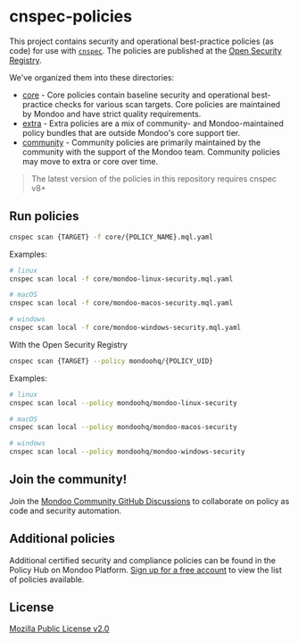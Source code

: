 # cnspec-policies

This project contains security and operational best-practice policies (as code) for use with [`cnspec`](https://github.com/mondoohq/cnspec). The policies are published at the [Open Security Registry](https://mondoo.com/registry).

We've organized them into these directories:

- [core](core) - Core policies contain baseline security and operational best-practice checks for various scan targets. Core policies are maintained by Mondoo and have strict quality requirements.
- [extra](extra) - Extra policies are a mix of community- and Mondoo-maintained policy bundles that are outside Mondoo's core support tier.
- [community](community) - Community policies are primarily maintained by the community with the support of the Mondoo team. Community policies may move to extra or core over time. 

> The latest version of the policies in this repository requires cnspec v8+

## Run policies

```bash
cnspec scan {TARGET} -f core/{POLICY_NAME}.mql.yaml
```

Examples:

```bash
# linux
cnspec scan local -f core/mondoo-linux-security.mql.yaml

# macOS
cnspec scan local -f core/mondoo-macos-security.mql.yaml

# windows
cnspec scan local -f core/mondoo-windows-security.mql.yaml
```


With the Open Security Registry

```bash
cnspec scan {TARGET} --policy mondoohq/{POLICY_UID}
```

Examples:

```bash
# linux
cnspec scan local --policy mondoohq/mondoo-linux-security

# macOS
cnspec scan local --policy mondoohq/mondoo-macos-security

# windows
cnspec scan local --policy mondoohq/mondoo-windows-security
```


## Join the community!

Join the [Mondoo Community GitHub Discussions](https://github.com/orgs/mondoohq/discussions) to collaborate on policy as code and security automation.

## Additional policies

Additional certified security and compliance policies can be found in the Policy Hub on Mondoo Platform. [Sign up for a free account](https://mondoo.com/pricing) to view the list of policies available.

## License

[Mozilla Public License v2.0](https://github.com/mondoohq/mondoo-operator/blob/main/LICENSE)
